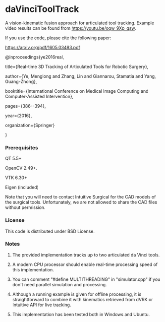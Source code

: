 # daVinciToolTrack
A vision-kinematic fusion approach for articulated tool tracking. Example video results can be found from https://youtu.be/oqw_9Xp_qsw.

If you use the code, please cite the following paper:

https://arxiv.org/pdf/1605.03483.pdf

@inproceedings{ye2016real,

  title={Real-time 3D Tracking of Articulated Tools for Robotic Surgery},
  
  author={Ye, Menglong and Zhang, Lin and Giannarou, Stamatia and Yang, Guang-Zhong},
  
  booktitle={International Conference on Medical Image Computing and Computer-Assisted Intervention},
  
  pages={386--394},
  
  year={2016},
  
  organization={Springer}
  
 }
 

### Prerequisites ###

QT 5.5+

OpenCV 2.49+.

VTK 6.30+

Eigen (included)

Note that you will need to contact Intuitive Surgical for the CAD models of the surgical tools. Unfortunately, we are not allowed to share the CAD files without permission. 


### License ###

This code is distributed under BSD License.

### Notes ###

1. The provided implementation tracks up to two articulated da Vinci tools. 

2. A modern CPU processor should enable real-time processing speed of this implementation.

3. You can comment "#define MULTITHREADING" in "simulator.cpp" if you don't need parallel simulation and processing.
 
4. Although a running example is given for offline processing, it is straightforward to combine it with kinematics retrieved from dVRK or Intuitive API for live tracking.

5. This implementation has been tested both in Windows and Ubuntu.

